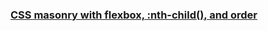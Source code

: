 ### [CSS masonry with flexbox, :nth-child(), and order](https://tobiasahlin.com/blog/masonry-with-css/ "CSS masonry with flexbox, :nth-child(), and order")
